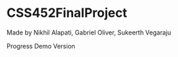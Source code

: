 # CSS452FinalProject
Made by Nikhil Alapati, Gabriel Oliver, Sukeerth Vegaraju

Progress Demo Version